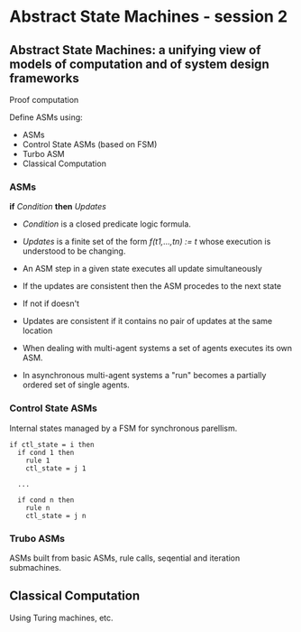 # Abstract State Machines - session 2


## Abstract State Machines: a unifying view of models of computation and of system design frameworks

Proof computation 

Define ASMs using:

* ASMs
* Control State ASMs (based on FSM)
* Turbo ASM
* Classical Computation

### ASMs

**if** *Condition* **then** *Updates*

* *Condition* is a closed predicate logic formula.
* *Updates* is a finite set of the form *f(t1,...,tn) := t* whose execution is understood to be changing.

* An ASM step in a given state executes all update simultaneously
* If the updates are consistent then the ASM procedes to the next state
* If not if doesn't
* Updates are consistent if it contains no pair of updates at the same location

* When dealing with multi-agent systems a set of agents executes its own ASM.
* In asynchronous multi-agent systems a "run" becomes a partially ordered set of single agents.

### Control State ASMs

Internal states managed by a FSM for synchronous parellism.

```
if ctl_state = i then
  if cond 1 then
    rule 1
    ctl_state = j 1
    
  ...
  
  if cond n then
    rule n
    ctl_state = j n
```

### Trubo ASMs

ASMs built from basic ASMs, rule calls, seqential and iteration submachines.


## Classical Computation

Using Turing machines, etc.
